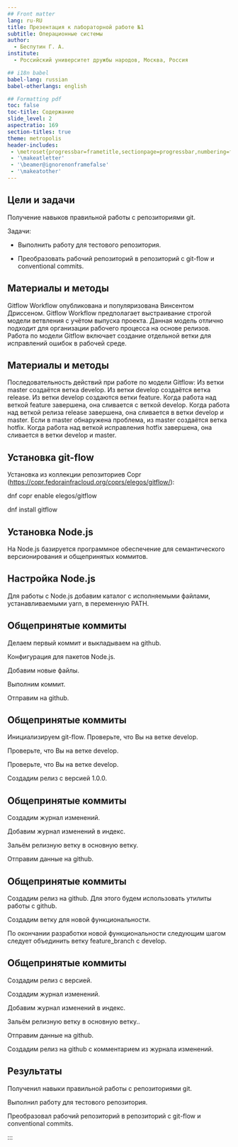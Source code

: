 ```yaml
---
## Front matter
lang: ru-RU
title: Презентация к лабораторной работе №1
subtitle: Операционные системы
author:
  - Беспутин Г. А.
institute:
  - Российский университет дружбы народов, Москва, Россия

## i18n babel
babel-lang: russian
babel-otherlangs: english

## Formatting pdf
toc: false
toc-title: Содержание
slide_level: 2
aspectratio: 169
section-titles: true
theme: metropolis
header-includes:
 - \metroset{progressbar=frametitle,sectionpage=progressbar,numbering=fraction}
 - '\makeatletter'
 - '\beamer@ignorenonframefalse'
 - '\makeatother'
---
```


## Цели и задачи

Получение навыков правильной работы с репозиториями git.

Задачи:

- Выполнить работу для тестового репозитория.

- Преобразовать рабочий репозиторий в репозиторий с git-flow и conventional commits.

## Материалы и методы

Gitflow Workflow опубликована и популяризована Винсентом Дриссеном.
Gitflow Workflow предполагает выстраивание строгой модели ветвления с учётом выпуска проекта.
Данная модель отлично подходит для организации рабочего процесса на основе релизов.
Работа по модели Gitflow включает создание отдельной ветки для исправлений ошибок в рабочей среде.

## Материалы и методы

Последовательность действий при работе по модели Gitflow:
Из ветки master создаётся ветка develop.
Из ветки develop создаётся ветка release.
Из ветки develop создаются ветки feature.
Когда работа над веткой feature завершена, она сливается с веткой develop.
Когда работа над веткой релиза release завершена, она сливается в ветки develop и master.
Если в master обнаружена проблема, из master создаётся ветка hotfix.
Когда работа над веткой исправления hotfix завершена, она сливается в ветки develop и master.


## Установка git-flow

Установка из коллекции репозиториев Copr (https://copr.fedorainfracloud.org/coprs/elegos/gitflow/):


dnf copr enable elegos/gitflow

dnf install gitflow

## Установка Node.js

На Node.js базируется программное обеспечение для семантического версионирования и общепринятых коммитов.

## Настройка Node.js

Для работы с Node.js добавим каталог с исполняемыми файлами, устанавливаемыми yarn, в переменную PATH.

## Общепринятые коммиты

Делаем первый коммит и выкладываем на github.

Конфигурация для пакетов Node.js.

Добавим новые файлы.

Выполним коммит.

Отправим на github.

## Общепринятые коммиты

Инициализируем git-flow.
Проверьте, что Вы на ветке develop.

Проверьте, что Вы на ветке develop.

Проверьте, что Вы на ветке develop.

Создадим релиз с версией 1.0.0.

## Общепринятые коммиты

Создадим журнал изменений.

Добавим журнал изменений в индекс.

Зальём релизную ветку в основную ветку.

Отправим данные на github.

## Общепринятые коммиты

Создадим релиз на github. Для этого будем использовать утилиты работы с github.

Создадим ветку для новой функциональности.

По окончании разработки новой функциональности следующим шагом следует объединить ветку feature_branch c develop.

## Общепринятые коммиты

Создадим релиз с версией.

Создадим журнал изменений.

Добавим журнал изменений в индекс.

Зальём релизную ветку в основную ветку..

Отправим данные на github.

Создадим релиз на github с комментарием из журнала изменений.

## Результаты

Полученил навыки правильной работы с репозиториями git.

Выполнил работу для тестового репозитория.

Преобразовал рабочий репозиторий в репозиторий с git-flow и conventional commits.

:::

